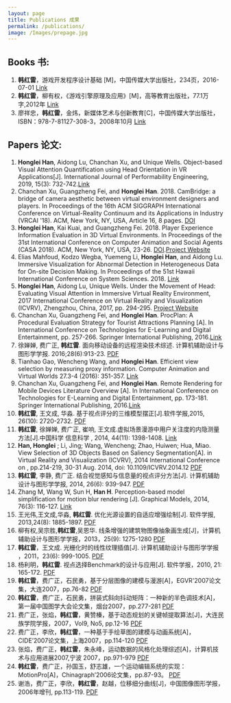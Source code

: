 ```yaml
---
layout: page
title: Publications 成果
permalink: /publications/
image: /Images/prepage.jpg
---
```

## Books 书:

1.	**韩红雷**，游戏开发程序设计基础 [M]，中国传媒大学出版社，234页，2016-07-01 [Link](http://www.cuc.edu.cn/cgzt/5564.html)
2.	**韩红雷**，柳有权，《游戏引擎原理及应用》[M]，高等教育出版社，77.1万字,2012年 [Link](http://www.hep.com.cn/book/details?uuid=5277e92a-1414-1000-a0f5-3fafc67de19c)
3.	廖祥忠，**韩红雷**，金炜，新媒体艺术与创新教育[C]，中国传媒大学出版社，ISBN：978-7-81127-308-3，2008年10月 [Link]()

## Papers 论文:
1.	**Honglei Han**, Aidong Lu, Chanchan Xu, and Unique Wells. Object-based Visual Attention Quantification using Head Orientation in VR Applications[J]. International Journal of Performability Engineering, 2019, 15(3): 732-742.[Link](http://www.ijpe-online.com/object-based-visual-attention-quantification-using-head-orientation-in-vr-applications.html#axzz5uTVRLqp4)
2.	Chanchan Xu, Guangzheng Fei, and **Honglei Han**. 2018. CamBridge: a bridge of camera aesthetic between virtual environment designers and players. In Proceedings of the 16th ACM SIGGRAPH International Conference on Virtual-Reality Continuum and its Applications in Industry (VRCAI '18). ACM, New York, NY, USA, Article 16, 8 pages. [DOI](https://doi.org/10.1145/3284398.3284423)
1. **Honglei Han**, Kai Kuai, and Guangzheng Fei. 2018. Player Experience Information Evaluation in 3D Virtual Environments. In Proceedings of the 31st International Conference on Computer Animation and Social Agents (CASA 2018). ACM, New York, NY, USA, 23-26. [DOI](https://doi.org/10.1145/3205326.3205349).[Project Website](https://github.com/hanhonglei/ExperienceEntropy)
1. Elias Mahfoud, Kodzo Wegba, Yuemeng Li, **Honglei Han**, and Aidong Lu. Immersive Visualization for Abnormal Detection in Heterogeneous Data for On-site Decision Making. In Proceedings of the 51st Hawaii International Conference on System Sciences. 2018. [Link](https://scholarspace.manoa.hawaii.edu/handle/10125/50047)
1. **Honglei Han**, Aidong Lu, Unique Wells. Under the Movement of Head: Evaluating Visual Attention in Immersive Virtual Reality Environment, 2017 International Conference on Virtual Reality and Visualization (ICVRV), Zhengzhou, China, 2017, pp. 294-295. [Project Website](https://github.com/hanhonglei/VRViewGuide)
1.	Chanchan Xu, Guangzheng Fei, and **Honglei Han**. ProcPlan: A Procedural Evaluation Strategy for Tourist Attractions Planning [A]. In International Conference on Technologies for E-Learning and Digital Entertainment, pp. 257-266. Springer International Publishing, 2016.[Link](http://link.springer.com/chapter/10.1007/978-3-319-40259-8_23)
1. 徐婵婵, 费广正, **韩红雷**. 面向移动设备的远程渲染技术综述. 计算机辅助设计与图形学学报. 2016;28(6):913-23. [PDF](http://www.jcad.cn/jcadcms/document/attach_manager!download.action?id=4ad554245421f2cd01551549da9a00f9)
1.	Tianhao Gao, Wencheng Wang, and **Honglei Han**. Efficient view selection by measuring proxy information. Computer Animation and Virtual Worlds 27.3-4 (2016): 351-357. [Link](http://onlinelibrary.wiley.com/doi/10.1002/cav.1698/full)
3.	Chanchan Xu, Guangzheng Fei, and **Honglei Han**. Remote Rendering for Mobile Devices Literature Overview [A]. In International Conference on Technologies for E-Learning and Digital Entertainment, pp. 173-181. Springer International Publishing, 2016.[Link](http://link.springer.com/chapter/10.1007/978-3-319-40259-8_15)
2.	**韩红雷**, 王文成, 华淼. 基于视点评分的三维模型摆正[J].软件学报,2015, 26(10): 2720-2732. [PDF](http://www.jos.org.cn/ch/reader/download_pdf.aspx?file_no=4742&year_id=2015&quarter_id=1&falg=1)
3.	**韩红雷**, 徐婵婵, 费广正, 崔响, 王文成.虚拟场景漫游中用户关注度的内隐测量方法[J].中国科学 信息科学 , 2014, 44(11): 1398-1408. [Link](http://info.scichina.com:8084/sciF/CN/Y2014/V44/I11/1398)
4.	**Han, Honglei** ; Li, Jing; Wang, Wencheng; Zhao, Huiwen; Hua, Miao. View Selection of 3D Objects Based on Saliency Segmentation[A]. in Virtual Reality and Visualization (ICVRV), 2014 International Conference on , pp.214-219, 30-31 Aug. 2014, doi: 10.1109/ICVRV.2014.12 [PDF]({{site.url}}/Resources/2014HanICVRV.pdf)
6.	**韩红雷**, 李静, 费广正. 结合视觉感知与信息量的视点评分方法[J]. 计算机辅助设计与图形学学报, 2014, 26(6): 939-947. [PDF](http://www.jcad.cn/jcadcms/document/attach_manager!download.action?id=4028e4e44bc55348014c2be463d80535)
7.	Zhang M, Wang W, Sun H, **Han H**. Perception-based model simplification for motion blur rendering [J]. Graphical Models, 2014, 76(3): 116-127. [Link](http://www.sciencedirect.com/science/article/pii/S1524070313000301)
8.	王光伟,王文成,华淼, **韩红雷**. 优化光源设置的自适应增强绘制[J]. 软件学报, 2013,24(8): 1885-1897. [PDF](http://www.jos.org.cn/ch/reader/create_pdf.aspx?file_no=4348&journal_id=jos)
9.	柳有权,吴宗胜,**韩红雷**,吴恩华. 线条增强的建筑物图像抽象画生成[J]，计算机辅助设计与图形学学报，2013，25(9): 1275-1280 [PDF](http://www.jcad.cn/jcadcms/document/attach_manager!download.action?id=4028e4e44bc55348014c2be463d80944)
11.	**韩红雷**，王文成. 光栅化时的线性纹理插值[J]. 计算机辅助设计与图形学学报 ，2011，23(6): 999-1005. [PDF](http://www.jcad.cn/jcadcms/document/attach_manager!download.action?id=4028e4e44bc55348014c2be463d81403)
12.	杨利明，**韩红雷**. 视点选择Benchmark的设计与应用[J]. 软件学报，2010, 21: 165-172. [PDF](http://www.jos.org.cn/ch/reader/create_pdf.aspx?file_no=10018&journal_id=jos)
15.	**韩红雷**，费广正，石民勇，基于分层图像的建模与漫游[A]，EGVR'2007论文集，大连2007，pp.76-82 [PDF]({{site.url}}/Resources/2007LayerImage.pdf)
16.	**韩红雷**，费广正，石民勇，拼装式斜向抖动矩阵：一种新的半色调技术[A]，第一届中国图学大会论文集，烟台2007，pp.277-281 [PDF]({{site.url}}/Resources/2007Dithering.pdf)
17.	费广正，张焰，**韩红雷**，黄赞榛，基于动态规划的关键帧提取算法[J]，大连民族学院学报，2007，Vol9, No5, pp.12-16 [PDF]({{site.url}}/Resources/2007KeyFrames.pdf)
18.	费广正，李欣，**韩红雷**，一种基于手绘草图的建模与动画系统[A]，CIDE’2007论文集，上海2007，pp.114-120 [PDF]({{site.url}}/Resources/2007Sketch.pdf)
19.	张焰，费广正，**韩红雷**，朱永峰，运动数据的风格化处理综述[A]，计算机技术与应用进展2007,宁波 2007，pp.971-979 [PDF]({{site.url}}/Resources/2007MotionStyle.pdf)
20.	**韩红雷**，费广正，孙国玉，舒志雄，一个运动编辑系统的实现：MotionPro[A]，Chinagraph’2006论文集，pp.87-93。 [PDF]({{site.url}}//Resources/2006MotionProHanHonglei.pdf)
21.	谢浩，费广正，李欣，**韩红雷**，赵越，位移细分曲线[J]，中国图像图形学报，2006年增刊, pp.113-119. [PDF]({{site.url}}/Resources/2006DisplacedSubdivisionCurve.pdf)

<script>
  (function(i,s,o,g,r,a,m){i['GoogleAnalyticsObject']=r;i[r]=i[r]||function(){
  (i[r].q=i[r].q||[]).push(arguments)},i[r].l=1*new Date();a=s.createElement(o),
  m=s.getElementsByTagName(o)[0];a.async=1;a.src=g;m.parentNode.insertBefore(a,m)
  })(window,document,'script','https://www.google-analytics.com/analytics.js','ga');

  ga('create', 'UA-85986843-1', 'auto');
  ga('send', 'pageview');

</script>


